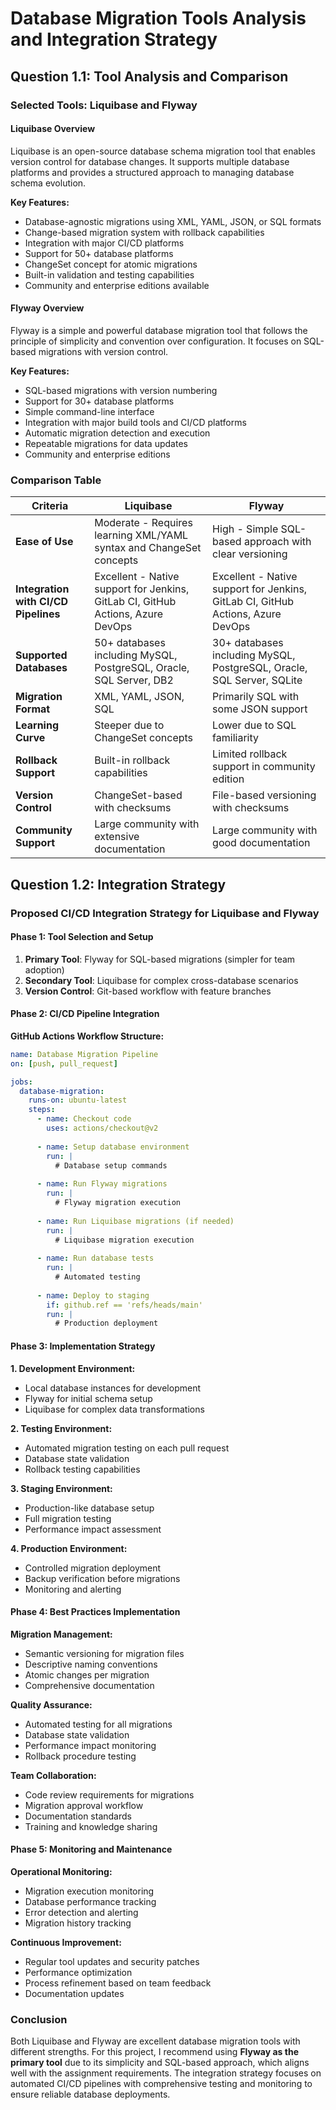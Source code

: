 # Database Migration Tools Analysis and Integration Strategy

## Question 1.1: Tool Analysis and Comparison

### Selected Tools: Liquibase and Flyway

#### Liquibase Overview
Liquibase is an open-source database schema migration tool that enables version control for database changes. It supports multiple database platforms and provides a structured approach to managing database schema evolution.

**Key Features:**
- Database-agnostic migrations using XML, YAML, JSON, or SQL formats
- Change-based migration system with rollback capabilities
- Integration with major CI/CD platforms
- Support for 50+ database platforms
- ChangeSet concept for atomic migrations
- Built-in validation and testing capabilities
- Community and enterprise editions available

#### Flyway Overview
Flyway is a simple and powerful database migration tool that follows the principle of simplicity and convention over configuration. It focuses on SQL-based migrations with version control.

**Key Features:**
- SQL-based migrations with version numbering
- Support for 30+ database platforms
- Simple command-line interface
- Integration with major build tools and CI/CD platforms
- Automatic migration detection and execution
- Repeatable migrations for data updates
- Community and enterprise editions

### Comparison Table

| Criteria | Liquibase | Flyway |
|----------|-----------|--------|
| **Ease of Use** | Moderate - Requires learning XML/YAML syntax and ChangeSet concepts | High - Simple SQL-based approach with clear versioning |
| **Integration with CI/CD Pipelines** | Excellent - Native support for Jenkins, GitLab CI, GitHub Actions, Azure DevOps | Excellent - Native support for Jenkins, GitLab CI, GitHub Actions, Azure DevOps |
| **Supported Databases** | 50+ databases including MySQL, PostgreSQL, Oracle, SQL Server, DB2 | 30+ databases including MySQL, PostgreSQL, Oracle, SQL Server, SQLite |
| **Migration Format** | XML, YAML, JSON, SQL | Primarily SQL with some JSON support |
| **Learning Curve** | Steeper due to ChangeSet concepts | Lower due to SQL familiarity |
| **Rollback Support** | Built-in rollback capabilities | Limited rollback support in community edition |
| **Version Control** | ChangeSet-based with checksums | File-based versioning with checksums |
| **Community Support** | Large community with extensive documentation | Large community with good documentation |

## Question 1.2: Integration Strategy

### Proposed CI/CD Integration Strategy for Liquibase and Flyway

#### Phase 1: Tool Selection and Setup
1. **Primary Tool**: Flyway for SQL-based migrations (simpler for team adoption)
2. **Secondary Tool**: Liquibase for complex cross-database scenarios
3. **Version Control**: Git-based workflow with feature branches

#### Phase 2: CI/CD Pipeline Integration

**GitHub Actions Workflow Structure:**
```yaml
name: Database Migration Pipeline
on: [push, pull_request]

jobs:
  database-migration:
    runs-on: ubuntu-latest
    steps:
      - name: Checkout code
        uses: actions/checkout@v2
      
      - name: Setup database environment
        run: |
          # Database setup commands
      
      - name: Run Flyway migrations
        run: |
          # Flyway migration execution
      
      - name: Run Liquibase migrations (if needed)
        run: |
          # Liquibase migration execution
      
      - name: Run database tests
        run: |
          # Automated testing
      
      - name: Deploy to staging
        if: github.ref == 'refs/heads/main'
        run: |
          # Production deployment
```

#### Phase 3: Implementation Strategy

**1. Development Environment:**
- Local database instances for development
- Flyway for initial schema setup
- Liquibase for complex data transformations

**2. Testing Environment:**
- Automated migration testing on each pull request
- Database state validation
- Rollback testing capabilities

**3. Staging Environment:**
- Production-like database setup
- Full migration testing
- Performance impact assessment

**4. Production Environment:**
- Controlled migration deployment
- Backup verification before migrations
- Monitoring and alerting

#### Phase 4: Best Practices Implementation

**Migration Management:**
- Semantic versioning for migration files
- Descriptive naming conventions
- Atomic changes per migration
- Comprehensive documentation

**Quality Assurance:**
- Automated testing for all migrations
- Database state validation
- Performance impact monitoring
- Rollback procedure testing

**Team Collaboration:**
- Code review requirements for migrations
- Migration approval workflow
- Documentation standards
- Training and knowledge sharing

#### Phase 5: Monitoring and Maintenance

**Operational Monitoring:**
- Migration execution monitoring
- Database performance tracking
- Error detection and alerting
- Migration history tracking

**Continuous Improvement:**
- Regular tool updates and security patches
- Performance optimization
- Process refinement based on team feedback
- Documentation updates

### Conclusion

Both Liquibase and Flyway are excellent database migration tools with different strengths. For this project, I recommend using **Flyway as the primary tool** due to its simplicity and SQL-based approach, which aligns well with the assignment requirements. The integration strategy focuses on automated CI/CD pipelines with comprehensive testing and monitoring to ensure reliable database deployments. 